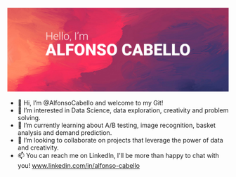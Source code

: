 <p align="center"><img src="https://github.com/AlfonsoCabello/AlfonsoCabello/blob/6538a800d45e5ca04017df5255300424e0ce427b/Cover.jpg" style="max-width:100%;"></p>


- 👋 Hi, I’m @AlfonsoCabello and welcome to my Git!
- 👀 I’m interested in Data Science, data exploration, creativity and problem solving.
- 🌱 I’m currently learning about A/B testing, image recognition, basket analysis and demand prediction.
- 💞️ I’m looking to collaborate on projects that leverage the power of data and creativity.
- 📫 You can reach me on LinkedIn, I'll be more than happy to chat with you! www.linkedin.com/in/alfonso-cabello

<!---
AlfonsoCabello/AlfonsoCabello is a ✨ special ✨ repository because its `README.md` (this file) appears on your GitHub profile.
You can click the Preview link to take a look at your changes.
--->
